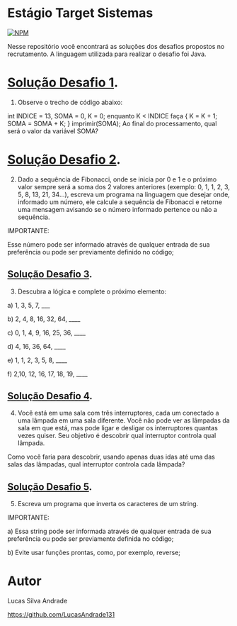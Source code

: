 # Estágio Target Sistemas
[![NPM](https://img.shields.io/npm/l/react)](https://github.com/devsuperior/sds1-wmazoni/blob/master/LICENSE)

Nesse repositório você encontrará as soluções dos desafios propostos no recrutamento. A linguagem utilizada para realizar o desafio foi Java.

# [Solução Desafio 1](https://github.com/LucasAndrade131/Target_Sistemas_Teste/blob/master/src/Teste1.java).

1) Observe o trecho de código abaixo:

int INDICE = 13, SOMA = 0, K = 0;
enquanto K < INDICE faça
{
K = K + 1;
SOMA = SOMA + K;
}
imprimir(SOMA);
Ao final do processamento, qual será o valor da variável SOMA?

# [Solução Desafio 2](https://github.com/LucasAndrade131/Target_Sistemas_Teste/blob/master/src/Teste2Fibonacci.java).
2) Dado a sequência de Fibonacci, onde se inicia por 0 e 1 e o próximo valor sempre será a soma dos 2 valores anteriores
(exemplo: 0, 1, 1, 2, 3, 5, 8, 13, 21, 34...), escreva um programa na linguagem que desejar onde, informado um número,
ele calcule a sequência de Fibonacci e retorne uma mensagem avisando se o número informado pertence ou não a sequência.

IMPORTANTE:

Esse número pode ser informado através de qualquer entrada de sua preferência ou pode ser previamente definido no código;
## [Solução Desafio 3](https://github.com/LucasAndrade131/Target_Sistemas_Teste/blob/master/src/Teste3.java).
3) Descubra a lógica e complete o próximo elemento:



a) 1, 3, 5, 7, ___

b) 2, 4, 8, 16, 32, 64, ____

c) 0, 1, 4, 9, 16, 25, 36, ____

d) 4, 16, 36, 64, ____

e) 1, 1, 2, 3, 5, 8, ____

f) 2,10, 12, 16, 17, 18, 19, ____

## [Solução Desafio 4](https://github.com/LucasAndrade131/Target_Sistemas_Teste/blob/master/src/Teste4.java).
4) Você está em uma sala com três interruptores, cada um conectado a uma lâmpada em uma sala diferente. Você não pode ver as lâmpadas da sala em que está,
mas pode ligar e desligar os interruptores quantas vezes quiser. Seu objetivo é descobrir qual interruptor controla qual lâmpada.

Como você faria para descobrir, usando apenas duas idas até uma das salas das lâmpadas, qual interruptor controla cada lâmpada?

## [Solução Desafio 5](https://github.com/LucasAndrade131/Target_Sistemas_Teste/blob/master/src/Teste5.java).
5) Escreva um programa que inverta os caracteres de um string.


IMPORTANTE:

a) Essa string pode ser informada através de qualquer entrada de sua preferência ou pode ser previamente definida no código;

b) Evite usar funções prontas, como, por exemplo, reverse;

# Autor

Lucas Silva Andrade

https://github.com/LucasAndrade131

